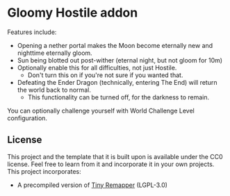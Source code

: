 # Gloomy Hostile addon

Features include:
- Opening a nether portal makes the Moon become eternally new and nighttime eternally gloom.
- Sun being blotted out post-wither (eternal night, but not gloom for 10m)
- Optionally enable this for all difficulties, not just Hostile.
  - Don't turn this on if you're not sure if you wanted that.
- Defeating the Ender Dragon (technically, entering The End) will return the world back to normal.
  - This functionality can be turned off, for the darkness to remain.

You can optionally challenge yourself with World Challenge Level configuration.

## License

This project and the template that it is built upon is available under the CC0 license. Feel free to learn from it and incorporate it in your own projects.
This project incorporates:
* A precompiled version of [Tiny Remapper](https://github.com/FabricMC/tiny-remapper) (LGPL-3.0)
